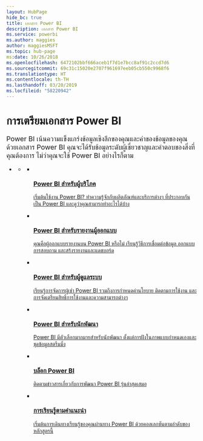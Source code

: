```yaml
---
layout: HubPage
hide_bc: true
title: เอกสาร Power BI
description: เอกสาร Power BI
ms.service: powerbi
ms.author: maggies
author: maggiesMSFT
ms.topic: hub-page
ms:date: 10/26/2018
ms.openlocfilehash: 6472102bbf666aceb1f7d1e7bcc8af91c2ccd7d6
ms.sourcegitcommit: 69c31c15020e2707f961697eeb05cb550c9968f6
ms.translationtype: HT
ms.contentlocale: th-TH
ms.lasthandoff: 03/20/2019
ms.locfileid: "58220942"
---
```

<div id="main" class="v2">
    <div class="container">
        <h1>การเตรียมเอกสาร Power BI</h1>
        <p style="font-size: 1.12rem;margin-bottom: 1rem;">Power BI เน้นความแข็งแกร่งข้อมูลเชิงลึกของคุณและค่าของข้อมูลของคุณ ด้วยเอกสาร Power BI คุณจะได้รับข้อมูลระดับผู้เชี่ยวชาญและคำตอบของสิ่งที่คุณต้องการ ไม่ว่าคุณจะใช้ Power BI อย่างไรก็ตาม</p>
        <ul class="pivots">
            <li>
                <a href="#home"></a>
                <ul id="home">
                    <li>
                        <a href="#home-all"></a>
                        <ul id="home-all" class="cardsC">
                            <li>
                                <a href="consumer/power-bi-consumer-landing.md">
                                    <div class="cardSize">
                                        <div class="cardPadding">
                                            <div class="card">
                                                <div class="cardImageOuter">
                                                    <div class="cardImage">
                                                        <img src="./media/index/power-bi-report-consumers.svg" alt="" />
                                                    </div>
                                                </div>
                                                <div class="cardText">
                                                    <h3>Power BI สำหรับผู้บริโภค</h3>
                                                    <p>เริ่มต้นใช้งาน Power BI? ทำความรู้จักกับผลิตภัณฑ์และบริการต่างๆ ที่ประกอบกันเป็น Power BI และดูว่าคุณสามารถทำอะไรได้บ้าง</p>
                                                </div>
                                            </div>
                                        </div>
                                    </div>
                                </a>
                            </li>
                            <li>
                                <a href="power-bi-creator-landing.md">
                                    <div class="cardSize">
                                        <div class="cardPadding">
                                            <div class="card">
                                                <div class="cardImageOuter">
                                                    <div class="cardImage">
                                                        <img src="./media/index/power-bi-report-designers.svg" alt="" />
                                                    </div>
                                                </div>
                                                <div class="cardText">
                                                    <h3>Power BI สำหรับรายงานผู้ออกแบบ</h3>
                                                    <p>คุณคือผู้ออกแบบรายงานบน Power BI หรือไม่ เรียนรู้วิธีการเชื่อมต่อข้อมูล ออกแบบการสอบถาม และสร้งรายงานและแดชบอร์ด</p>
                                                </div>
                                            </div>
                                        </div>
                                    </div>
                                </a>
                            </li>
                            <li>
                                <a href="service-admin-administering-power-bi-in-your-organization.md">
                                    <div class="cardSize">
                                        <div class="cardPadding">
                                            <div class="card">
                                                <div class="cardImageOuter">
                                                    <div class="cardImage">
                                                        <img src="./media/index/power-bi-admins.svg" alt="" />
                                                    </div>
                                                </div>
                                                <div class="cardText">
                                                    <h3>Power BI สำหรับผู้ดูแลระบบ</h3>
                                                    <p>เรียนรู้การจัดการผู้เช่า Power BI รวมถึงการกำหนดค่านโยบาย ติดตามการใช้งาน และการจัดเตรียมสิทธิ์การใช้งานและความสามารถต่างๆ</p>
                                                </div>
                                            </div>
                                        </div>
                                    </div>
                                </a>
                            </li>
                            <li>
                                <a href="developer/what-can-you-do.md">
                                    <div class="cardSize">
                                        <div class="cardPadding">
                                            <div class="card">
                                                <div class="cardImageOuter">
                                                    <div class="cardImage">
                                                        <img src="./media/index/power-bi-developers.svg" alt="" />
                                                    </div>
                                                </div>
                                                <div class="cardText">
                                                    <h3>Power BI สำหรับนักพัฒนา</h3>
                                                    <p>Power BI มีตัวเลือกมากมายสำหรับนักพัฒนา ตั้งแต่การฝังในภาพแบบกำหนดเองและชุดข้อมูลสตรีมมิ่ง</p>
                                                </div>
                                            </div>
                                        </div>
                                    </div>
                                </a>
                            </li>
                            <li>
                                <a href="https://powerbi.microsoft.com/blog/">
                                    <div class="cardSize">
                                        <div class="cardPadding">
                                            <div class="card">
                                                <div class="cardImageOuter">
                                                    <div class="cardImage">
                                                        <img src="./media/index/power-bi-blog.svg" alt="" />
                                                    </div>
                                                </div>
                                                <div class="cardText">
                                                    <h3>บล็อก Power BI</h3>
                                                    <p>ติดตามข่าวสารเกี่ยวกับการพัฒนา Power BI รุ่นล่าสุดเสมอ</p>
                                                </div>
                                            </div>
                                        </div>
                                    </div>
                                </a>
                            </li>
                            <li>
                                <a href="guided-learning/index.md">
                                    <div class="cardSize">
                                        <div class="cardPadding">
                                            <div class="card">
                                                <div class="cardImageOuter">
                                                    <div class="cardImage">
                                                        <img src="./media/index/power-bi-guided-learning.svg" alt="" />
                                                    </div>
                                                </div>
                                                <div class="cardText">
                                                    <h3>การเรียนรู้ตามคำแนะนำ</h3>
                                                    <p>เริ่มต้นการเดินทางเรียนรู้ของคุณผ่านทาง Power BI ด้วยคอลเลกชันตามลำดับของหลักสูตรนี้</p>
                                                </div>
                                            </div>
                                        </div>
                                    </div>
                                </a>
                            </li>
                        </ul>
                    </li>
                </ul>
            </li>
        </ul>
    </div>
</div>